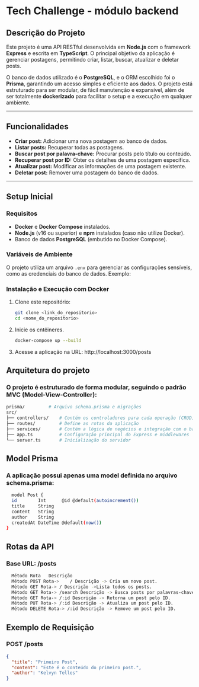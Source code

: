 # Tech Challenge - módulo backend

## Descrição do Projeto

Este projeto é uma API RESTful desenvolvida em **Node.js** com o framework **Express** e escrita em **TypeScript**. O principal objetivo da aplicação é gerenciar postagens, permitindo criar, listar, buscar, atualizar e deletar posts. 

O banco de dados utilizado é o **PostgreSQL**, e o ORM escolhido foi o **Prisma**, garantindo um acesso simples e eficiente aos dados. O projeto está estruturado para ser modular, de fácil manutenção e expansível, além de ser totalmente **dockerizado** para facilitar o setup e a execução em qualquer ambiente.

---

## Funcionalidades

- **Criar post:** Adicionar uma nova postagem ao banco de dados.
- **Listar posts:** Recuperar todas as postagens.
- **Buscar post por palavra-chave:** Procurar posts pelo título ou conteúdo.
- **Recuperar post por ID:** Obter os detalhes de uma postagem específica.
- **Atualizar post:** Modificar as informações de uma postagem existente.
- **Deletar post:** Remover uma postagem do banco de dados.

---

## Setup Inicial

### Requisitos

- **Docker** e **Docker Compose** instalados.
- **Node.js** (v16 ou superior) e **npm** instalados (caso não utilize Docker).
- Banco de dados **PostgreSQL** (embutido no Docker Compose).

### Variáveis de Ambiente

O projeto utiliza um arquivo `.env` para gerenciar as configurações sensíveis, como as credenciais do banco de dados. Exemplo:

### Instalação e Execução com Docker

1. Clone este repositório:
   ```bash
   git clone <link_do_repositorio>
   cd <nome_do_repositorio>
2. Inicie os cntêineres.
    ```bash
   docker-compose up --build
3. Acesse a aplicação na URL:
   http://localhost:3000/posts

## Arquitetura do projeto
### O projeto é estruturado de forma modular, seguindo o padrão MVC (Model-View-Controller):
  ```bash
  prisma/         # Arquivo schema.prisma e migrações
  src/
  ├── controllers/    # Contém os controladores para cada operação (CRUD)
  ├── routes/         # Define as rotas da aplicação
  ├── services/       # Contém a lógica de negócios e integração com o banco de dados
  ├── app.ts          # Configuração principal do Express e middlewares
  └── server.ts       # Inicialização do servidor
```

## Model Prisma
### A aplicação possui apenas uma model definida no arquivo schema.prisma:
```bash
  model Post {
  id        Int      @id @default(autoincrement())
  title     String
  content   String
  author    String
  createdAt DateTime @default(now())
}
```

## Rotas da API
### Base URL: /posts
```bash
  Método Rota	Descrição
  Método POST Rota->	/ Descrição -> Cria um novo post.
  Método GET Rota-> / Descrição ->Lista todos os posts.
  Método GET Rota-> /search	Descrição -> Busca posts por palavras-chave.
  Método GET Rota-> /:id Descrição -> Retorna um post pelo ID.
  Método PUT Rota-> /:id Descrição -> Atualiza um post pelo ID.
  Método DELETE Rota-> /:id Descrição -> Remove um post pelo ID.
```

## Exemplo de Requisição
### POST /posts
```json
{
  "title": "Primeiro Post",
  "content": "Este é o conteúdo do primeiro post.",
  "author": "Kelvyn Telles"
}
